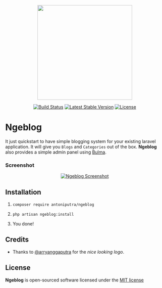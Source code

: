 <p align="center"><a href="https://github.com/antoniputra/ngeblog" target="_blank"><img src="https://raw.githubusercontent.com/antoniputra/ngeblog/master/public/img/logo.png" width="300px"></a></p>

<p align="center">
	<a href="https://travis-ci.org/antoniputra/ngeblog"><img src="https://travis-ci.org/antoniputra/ngeblog.svg?branch=master" alt="Build Status"></a>
	<a href="https://packagist.org/packages/antoniputra/ngeblog"><img src="https://poser.pugx.org/antoniputra/ngeblog/v/stable" alt="Latest Stable Version"></a>
	<!-- <a href="https://packagist.org/packages/antoniputra/ngeblog"><img src="https://poser.pugx.org/antoniputra/ngeblog/downloads.svg?format=flat" alt="Total Downloads"></a> -->
	<a href="https://packagist.org/packages/antoniputra/ngeblog"><img src="https://poser.pugx.org/antoniputra/ngeblog/license.svg" alt="License"></a>
</p>

# Ngeblog

It just quickstart to have simple blogging system for your existing laravel application. It will give you `Blogs` and `Categories` out of the box. **Ngeblog** also provides a simple admin panel using [Bulma](https://bulma.io/).

### Screenshot
<p align="center">
	<a href="https://raw.githubusercontent.com/antoniputra/ngeblog/master/public/img/screenshot.png" target="_blank">
		<img src="https://raw.githubusercontent.com/antoniputra/ngeblog/master/public/img/screenshot.png" alt="Ngeblog Screenshot">
	</a>
</p>


## Installation

1. `composer require antoniputra/ngeblog`

2. `php artisan ngeblog:install`

3. You done!


## Credits

- Thanks to [@arryanggaputra](https://github.com/arryanggaputra) for the _nice looking logo_.


## License

**Ngeblog** is open-sourced software licensed under the [MIT license](http://opensource.org/licenses/MIT)